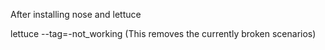After installing nose and lettuce

lettuce --tag=-not_working             (This removes the currently broken scenarios)